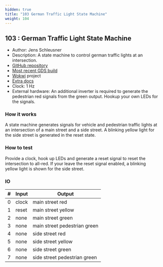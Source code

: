 ```yaml
---
hidden: true
title: "103 German Traffic Light State Machine"
weight: 104
---
```


## 103 : German Traffic Light State Machine

* Author: Jens Schleusner
* Description: A state machine to control german traffic lights at an intersection.
* [GitHub repository](https://github.com/JensIMS/tt02-trafficlight)
* [Most recent GDS build](https://github.com/JensIMS/tt02-trafficlight/actions/runs/3451257074)
* [Wokwi](https://wokwi.com/projects/347690870424732244) project
* [Extra docs]()
* Clock: 1 Hz
* External hardware: An additional inverter is required to generate the pedestrian red signals from the green output. Hookup your own LEDs for the signals.



### How it works

A state machine generates signals for vehicle and pedestrian traffic lights at an intersection of a main street and a side street. A blinking yellow light for the side street is generated in the reset state.

### How to test

Provide a clock, hook up LEDs and generate a reset signal to reset the intersection to all-red. If your leave the reset signal enabled, a blinking yellow light is shown for the side street.

### IO

| # | Input        | Output       |
|---|--------------|--------------|
| 0 | clock  | main street red |
| 1 | reset  | main street yellow |
| 2 | none  | main street green |
| 3 | none  | main street pedestrian green |
| 4 | none  | side street red |
| 5 | none  | side street yellow |
| 6 | none  | side street green |
| 7 | none  | side street pedestrian green |
